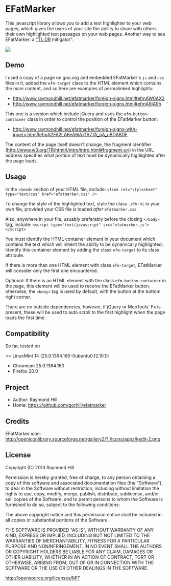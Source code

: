 EFatMarker
==========

This javascript library allows you to add a text highlighter to your web pages,
which gives the users of your site the ability to share with others their own
highlighted text passages on your web pages. Another way to see EFatMarker: a <a href="http://en.wikipedia.org/wiki/Wikipedia:Too_long;_didn't_read">"TL;DR</a> mitigator".

<a href="http://www.raymondhill.net/efatmarker/foreign-signs-with-jquery.html#efmAeIAfj" target="_blank">
<img src="http://www.raymondhill.net/efatmarker/efatmarker-demo.gif">
</a>

## Demo

I used a copy of a page on gnu.org and embedded EFatMarker's ```js``` and
```css``` files in it, added the ```efm-target``` class to the HTML element
which contains the main content, and so here are examples of permalinked
highlights:

* http://www.raymondhill.net/efatmarker/foreign-signs.html#efmAW0AX2
* http://www.raymondhill.net/efatmarker/foreign-signs.html#efmA8IA9h

This one is a version which include jQuery and uses the ```efm-button-container```
class in order to control the position of the EFatMarker button:

* http://www.raymondhill.net/efatmarker/foreign-signs-with-jquery.html#efmA2FA2LA6eA6jA71A77A_oA_uBDABDF

The content of the page itself doesn't change, the fragment identifier
(http://www.w3.org/TR/html4/intro/intro.html#fragment-uri) in the URL address
specifies what portion of text must be dynamically highlighted after the page
loads.

## Usage

In the ```<head>``` section of your HTML file, include:
    ```<link rel="stylesheet" type="text/css" href="efatmarker.css" />```

To change the style of the highlighted text, style the class ```.efm-hi```
in your own file, provided your CSS file is loaded *after* ```efatmarker.css```.

Also, anywhere in your file, usuably preferably before the closing ```</body>```
tag, include:
    ```<script type="text/javascript" src="efatmarker.js"></script>```

You must identify the HTML container element in your document which
contains the text which will inherit the ability to be dynamically
highlighted. Identify this container element by adding the class
```efm-target``` to its class attribute.

If there is more than one HTML element with class ```efm-target```, EFatMarker
will consider only the first one encountered.

Optional: If there is an HTML element with the class ```efm-button-container```
in the page, this element will be used to receive the EFatMarker button,
otherwise, the ```<body>``` tag is used by default, with the button at the
bottom right corner.

There are no outside dependencies, however, if jQuery or MooTools' Fx is
present, these will be used to auto scroll to the first highlight when the page
loads the first time.

## Compatibility

So far, tested on

== LinuxMint 14 (25.0.1364.160-0ubuntu0.12.10.1):

* Chromium 25.0.1364.160
* Firefox 20.0

## Project

* Author: Raymond Hill
* Home: https://github.com/gorhill/efatmarker

## Credits

EFatMarker icon:
http://openiconlibrary.sourceforge.net/gallery2/?./Icons/apps/kedit-2.png

## License

Copyright (C) 2013 Raymond Hill

Permission is hereby granted, free of charge, to any person obtaining a copy of
this software and associated documentation files (the "Software"), to deal in
the Software without restriction, including without limitation the rights to
use, copy, modify, merge, publish, distribute, sublicense, and/or sell copies
of the Software, and to permit persons to whom the Software is furnished to do
so, subject to the following conditions:

The above copyright notice and this permission notice shall be included in all
copies or substantial portions of the Software.

THE SOFTWARE IS PROVIDED "AS IS", WITHOUT WARRANTY OF ANY KIND, EXPRESS OR
IMPLIED, INCLUDING BUT NOT LIMITED TO THE WARRANTIES OF MERCHANTABILITY,
FITNESS FOR A PARTICULAR PURPOSE AND NONINFRINGEMENT. IN NO EVENT SHALL THE
AUTHORS OR COPYRIGHT HOLDERS BE LIABLE FOR ANY CLAIM, DAMAGES OR OTHER
LIABILITY, WHETHER IN AN ACTION OF CONTRACT, TORT OR OTHERWISE, ARISING FROM,
OUT OF OR IN CONNECTION WITH THE SOFTWARE OR THE USE OR OTHER DEALINGS IN THE
SOFTWARE.

http://opensource.org/licenses/MIT
